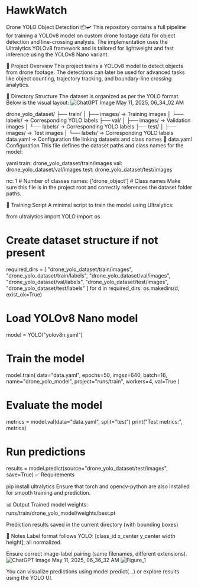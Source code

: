 # HawkWatch
Drone YOLO Object Detection 📦🛩️
This repository contains a full pipeline for training a YOLOv8 model on custom drone footage data for object detection and line-crossing analysis. The implementation uses the Ultralytics YOLOv8 framework and is tailored for lightweight and fast inference using the YOLOv8 Nano variant.

🧠 Project Overview
This project trains a YOLOv8 model to detect objects from drone footage. The detections can later be used for advanced tasks like object counting, trajectory tracking, and boundary-line crossing analytics.

📁 Directory Structure
The dataset is organized as per the YOLO format. Below is the visual layout:
![ChatGPT Image May 11, 2025, 06_34_02 AM](https://github.com/user-attachments/assets/c026a516-1940-40cf-8871-b1931c33e4b8)

drone_yolo_dataset/
├── train/
│   ├── images/   → Training images
│   └── labels/   → Corresponding YOLO labels
├── val/
│   ├── images/   → Validation images
│   └── labels/   → Corresponding YOLO labels
├── test/
│   ├── images/   → Test images
│   └── labels/   → Corresponding YOLO labels
data.yaml         → Configuration file linking datasets and class names
📄 data.yaml Configuration
This file defines the dataset paths and class names for the model:

yaml
train: drone_yolo_dataset/train/images
val: drone_yolo_dataset/val/images
test: drone_yolo_dataset/test/images

nc: 1  # Number of classes
names: ['drone_object']  # Class names
Make sure this file is in the project root and correctly references the dataset folder paths.

🚀 Training Script
A minimal script to train the model using Ultralytics:

from ultralytics import YOLO
import os

# Create dataset structure if not present
required_dirs = [
    "drone_yolo_dataset/train/images", "drone_yolo_dataset/train/labels",
    "drone_yolo_dataset/val/images", "drone_yolo_dataset/val/labels",
    "drone_yolo_dataset/test/images", "drone_yolo_dataset/test/labels"
]
for d in required_dirs:
    os.makedirs(d, exist_ok=True)

# Load YOLOv8 Nano model
model = YOLO("yolov8n.yaml")

# Train the model
model.train(
    data="data.yaml",
    epochs=50,
    imgsz=640,
    batch=16,
    name="drone_yolo_model",
    project="runs/train",
    workers=4,
    val=True
)

# Evaluate the model
metrics = model.val(data="data.yaml", split="test")
print("Test metrics:", metrics)

# Run predictions
results = model.predict(source="drone_yolo_dataset/test/images", save=True)
✅ Requirements

pip install ultralytics
Ensure that torch and opencv-python are also installed for smooth training and prediction.

📊 Output
Trained model weights: runs/train/drone_yolo_model/weights/best.pt

Prediction results saved in the current directory (with bounding boxes)

📌 Notes
Label format follows YOLO: [class_id x_center y_center width height], all normalized.

Ensure correct image-label pairing (same filenames, different extensions).![ChatGPT Image May 11, 2025, 06_36_32 AM](https://github.com/user-attachments/assets/75a7a068-c7a4-4d21-b397-61616553d27e)
![Figure_1](https://github.com/user-attachments/assets/8284a321-b1ce-4db2-aca0-f1297aee18d5)


You can visualize predictions using model.predict(...) or explore results using the YOLO UI.

